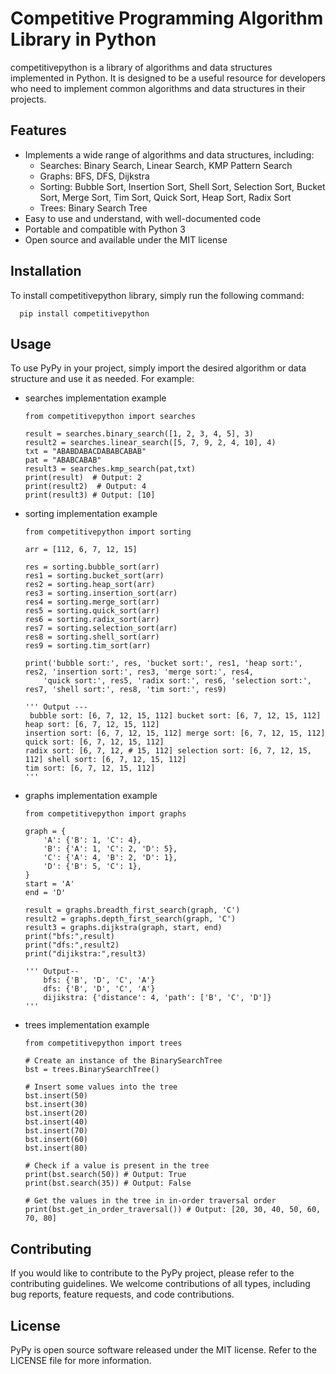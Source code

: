 # Competitive Programming Algorithm Library in Python

competitivepython is a library of algorithms and data structures implemented in Python. It is designed to be a useful resource for developers who need to implement common algorithms and data structures in their projects.

## Features

- Implements a wide range of algorithms and data structures, including:
  - Searches: Binary Search, Linear Search, KMP Pattern Search
  - Graphs: BFS, DFS, Dijkstra
  - Sorting: Bubble Sort, Insertion Sort, Shell Sort, Selection Sort, Bucket Sort, Merge Sort, Tim Sort, Quick Sort, Heap Sort, Radix Sort
  - Trees: Binary Search Tree
- Easy to use and understand, with well-documented code
- Portable and compatible with Python 3
- Open source and available under the MIT license

## Installation

To install competitivepython library, simply run the following command:

```
  pip install competitivepython
  ```

## Usage

To use PyPy in your project, simply import the desired algorithm or data structure and use it as needed. For example:

- searches implementation example
    ```
    from competitivepython import searches

    result = searches.binary_search([1, 2, 3, 4, 5], 3)
    result2 = searches.linear_search([5, 7, 9, 2, 4, 10], 4)
    txt = "ABABDABACDABABCABAB"
    pat = "ABABCABAB"
    result3 = searches.kmp_search(pat,txt)
    print(result)  # Output: 2
    print(result2)  # Output: 4
    print(result3) # Output: [10]
    ```

- sorting implementation example
    ```
    from competitivepython import sorting

    arr = [112, 6, 7, 12, 15]

    res = sorting.bubble_sort(arr)
    res1 = sorting.bucket_sort(arr)
    res2 = sorting.heap_sort(arr)
    res3 = sorting.insertion_sort(arr)
    res4 = sorting.merge_sort(arr)
    res5 = sorting.quick_sort(arr)
    res6 = sorting.radix_sort(arr)
    res7 = sorting.selection_sort(arr)
    res8 = sorting.shell_sort(arr)
    res9 = sorting.tim_sort(arr)

    print('bubble sort:', res, 'bucket sort:', res1, 'heap sort:', res2, 'insertion sort:', res3, 'merge sort:', res4,
        'quick sort:', res5, 'radix sort:', res6, 'selection sort:', res7, 'shell sort:', res8, 'tim sort:', res9)

    ''' Output --- 
     bubble sort: [6, 7, 12, 15, 112] bucket sort: [6, 7, 12, 15, 112] heap sort: [6, 7, 12, 15, 112] 
    insertion sort: [6, 7, 12, 15, 112] merge sort: [6, 7, 12, 15, 112] quick sort: [6, 7, 12, 15, 112] 
    radix sort: [6, 7, 12, # 15, 112] selection sort: [6, 7, 12, 15, 112] shell sort: [6, 7, 12, 15, 112] 
    tim sort: [6, 7, 12, 15, 112]
    '''
    ```

-  graphs implementation example
    ```
    from competitivepython import graphs

    graph = {
        'A': {'B': 1, 'C': 4},
        'B': {'A': 1, 'C': 2, 'D': 5},
        'C': {'A': 4, 'B': 2, 'D': 1},
        'D': {'B': 5, 'C': 1},
    }
    start = 'A'
    end = 'D'

    result = graphs.breadth_first_search(graph, 'C')
    result2 = graphs.depth_first_search(graph, 'C')
    result3 = graphs.dijkstra(graph, start, end)
    print("bfs:",result)
    print("dfs:",result2)
    print("dijikstra:",result3)

    ''' Output--
        bfs: {'B', 'D', 'C', 'A'}
        dfs: {'B', 'D', 'C', 'A'}
        dijikstra: {'distance': 4, 'path': ['B', 'C', 'D']}
    '''
    ```

- trees implementation example

    ```
    from competitivepython import trees

    # Create an instance of the BinarySearchTree
    bst = trees.BinarySearchTree()

    # Insert some values into the tree
    bst.insert(50)
    bst.insert(30)
    bst.insert(20)
    bst.insert(40)
    bst.insert(70)
    bst.insert(60)
    bst.insert(80)

    # Check if a value is present in the tree
    print(bst.search(50)) # Output: True
    print(bst.search(35)) # Output: False

    # Get the values in the tree in in-order traversal order
    print(bst.get_in_order_traversal()) # Output: [20, 30, 40, 50, 60, 70, 80]
    ```

## Contributing

If you would like to contribute to the PyPy project, please refer to the contributing guidelines. We welcome contributions of all types, including bug reports, feature requests, and code contributions.

## License

PyPy is open source software released under the MIT license. Refer to the LICENSE file for more information.
